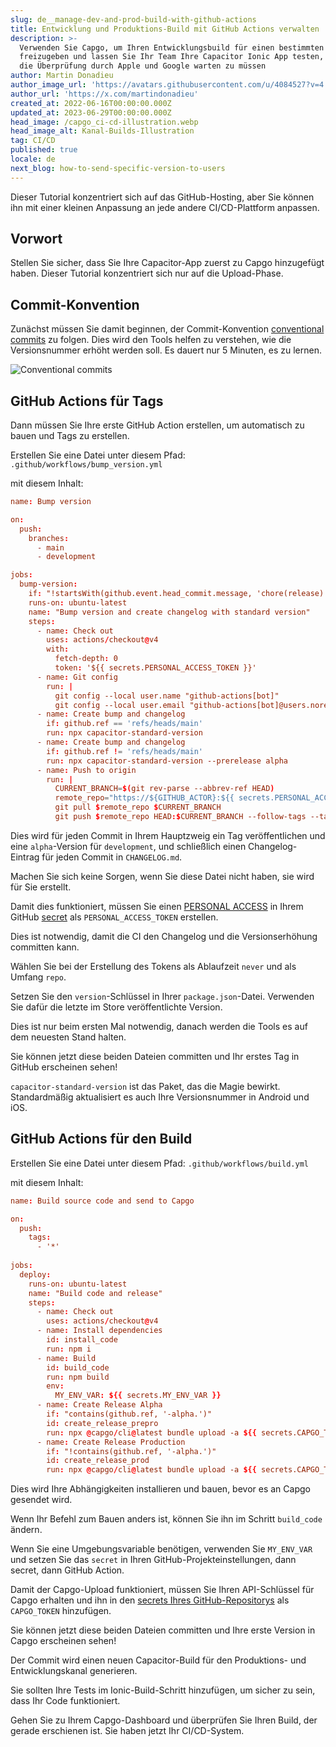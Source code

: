 ```yaml
---
slug: de__manage-dev-and-prod-build-with-github-actions
title: Entwicklung und Produktions-Build mit GitHub Actions verwalten
description: >-
  Verwenden Sie Capgo, um Ihren Entwicklungsbuild für einen bestimmten Kanal
  freizugeben und lassen Sie Ihr Team Ihre Capacitor Ionic App testen, ohne auf
  die Überprüfung durch Apple und Google warten zu müssen
author: Martin Donadieu
author_image_url: 'https://avatars.githubusercontent.com/u/4084527?v=4'
author_url: 'https://x.com/martindonadieu'
created_at: 2022-06-16T00:00:00.000Z
updated_at: 2023-06-29T00:00:00.000Z
head_image: /capgo_ci-cd-illustration.webp
head_image_alt: Kanal-Builds-Illustration
tag: CI/CD
published: true
locale: de
next_blog: how-to-send-specific-version-to-users
---
```


Dieser Tutorial konzentriert sich auf das GitHub-Hosting, aber Sie können ihn mit einer kleinen Anpassung an jede andere CI/CD-Plattform anpassen.

## Vorwort

Stellen Sie sicher, dass Sie Ihre Capacitor-App zuerst zu Capgo hinzugefügt haben. Dieser Tutorial konzentriert sich nur auf die Upload-Phase.

## Commit-Konvention

Zunächst müssen Sie damit beginnen, der Commit-Konvention [conventional commits](https://www.conventionalcommits.org/en/v1.0.0/) zu folgen. Dies wird den Tools helfen zu verstehen, wie die Versionsnummer erhöht werden soll. Es dauert nur 5 Minuten, es zu lernen.

![Conventional commits](/conventional_commits.webp)

## GitHub Actions für Tags

Dann müssen Sie Ihre erste GitHub Action erstellen, um automatisch zu bauen und Tags zu erstellen.

Erstellen Sie eine Datei unter diesem Pfad: `.github/workflows/bump_version.yml`

mit diesem Inhalt:

```toml
name: Bump version

on:
  push:
    branches:
      - main
      - development

jobs:
  bump-version:
    if: "!startsWith(github.event.head_commit.message, 'chore(release):')"
    runs-on: ubuntu-latest
    name: "Bump version and create changelog with standard version"
    steps:
      - name: Check out
        uses: actions/checkout@v4
        with:
          fetch-depth: 0
          token: '${{ secrets.PERSONAL_ACCESS_TOKEN }}'
      - name: Git config
        run: |
          git config --local user.name "github-actions[bot]"
          git config --local user.email "github-actions[bot]@users.noreply.github.com"
      - name: Create bump and changelog
        if: github.ref == 'refs/heads/main'
        run: npx capacitor-standard-version
      - name: Create bump and changelog
        if: github.ref != 'refs/heads/main'
        run: npx capacitor-standard-version --prerelease alpha
      - name: Push to origin
        run: |
          CURRENT_BRANCH=$(git rev-parse --abbrev-ref HEAD)
          remote_repo="https://${GITHUB_ACTOR}:${{ secrets.PERSONAL_ACCESS_TOKEN }}@github.com/${GITHUB_REPOSITORY}.git"
          git pull $remote_repo $CURRENT_BRANCH
          git push $remote_repo HEAD:$CURRENT_BRANCH --follow-tags --tags

```

Dies wird für jeden Commit in Ihrem Hauptzweig ein Tag veröffentlichen und eine `alpha`-Version für `development`, und schließlich einen Changelog-Eintrag für jeden Commit in `CHANGELOG.md`.

Machen Sie sich keine Sorgen, wenn Sie diese Datei nicht haben, sie wird für Sie erstellt.

Damit dies funktioniert, müssen Sie einen [PERSONAL ACCESS](https://docs.github.com/en/authentication/keeping-your-account-and-data-secure/creating-a-personal-access-token/) in Ihrem GitHub [secret](https://docs.github.com/en/actions/security-guides/encrypted-secrets "GitHub secrets") als `PERSONAL_ACCESS_TOKEN` erstellen.

Dies ist notwendig, damit die CI den Changelog und die Versionserhöhung committen kann.

Wählen Sie bei der Erstellung des Tokens als Ablaufzeit `never` und als Umfang `repo`.

Setzen Sie den `version`-Schlüssel in Ihrer `package.json`-Datei. Verwenden Sie dafür die letzte im Store veröffentlichte Version.

Dies ist nur beim ersten Mal notwendig, danach werden die Tools es auf dem neuesten Stand halten.

Sie können jetzt diese beiden Dateien committen und Ihr erstes Tag in GitHub erscheinen sehen!

`capacitor-standard-version` ist das Paket, das die Magie bewirkt. Standardmäßig aktualisiert es auch Ihre Versionsnummer in Android und iOS.

## GitHub Actions für den Build

Erstellen Sie eine Datei unter diesem Pfad: `.github/workflows/build.yml`

mit diesem Inhalt:

```toml
name: Build source code and send to Capgo

on:
  push:
    tags:
      - '*'
      
jobs:
  deploy:
    runs-on: ubuntu-latest
    name: "Build code and release"
    steps:
      - name: Check out
        uses: actions/checkout@v4
      - name: Install dependencies
        id: install_code
        run: npm i
      - name: Build
        id: build_code
        run: npm build
        env:
          MY_ENV_VAR: ${{ secrets.MY_ENV_VAR }}
      - name: Create Release Alpha
        if: "contains(github.ref, '-alpha.')"
        id: create_release_prepro
        run: npx @capgo/cli@latest bundle upload -a ${{ secrets.CAPGO_TOKEN }} -c development
      - name: Create Release Production
        if: "!contains(github.ref, '-alpha.')"
        id: create_release_prod
        run: npx @capgo/cli@latest bundle upload -a ${{ secrets.CAPGO_TOKEN }} -c production
```

Dies wird Ihre Abhängigkeiten installieren und bauen, bevor es an Capgo gesendet wird.

Wenn Ihr Befehl zum Bauen anders ist, können Sie ihn im Schritt `build_code` ändern.

Wenn Sie eine Umgebungsvariable benötigen, verwenden Sie `MY_ENV_VAR` und setzen Sie das `secret` in Ihren GitHub-Projekteinstellungen, dann secret, dann GitHub Action.

Damit der Capgo-Upload funktioniert, müssen Sie Ihren API-Schlüssel für Capgo erhalten und ihn in den [secrets Ihres GitHub-Repositorys](https://docs.github.com/en/actions/security-guides/encrypted-secrets/) als `CAPGO_TOKEN` hinzufügen.

Sie können jetzt diese beiden Dateien committen und Ihre erste Version in Capgo erscheinen sehen!

Der Commit wird einen neuen Capacitor-Build für den Produktions- und Entwicklungskanal generieren.

Sie sollten Ihre Tests im Ionic-Build-Schritt hinzufügen, um sicher zu sein, dass Ihr Code funktioniert.

Gehen Sie zu Ihrem Capgo-Dashboard und überprüfen Sie Ihren Build, der gerade erschienen ist. Sie haben jetzt Ihr CI/CD-System.